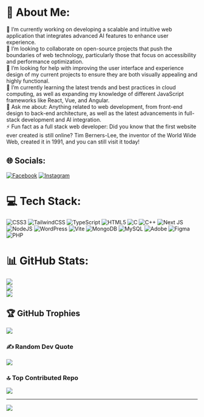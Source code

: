 # 💫 About Me:
🔭 I’m currently working on developing a scalable and intuitive web application that integrates advanced AI features to enhance user experience.<br>👯 I’m looking to collaborate on open-source projects that push the boundaries of web technology, particularly those that focus on accessibility and performance optimization.<br>🤝 I’m looking for help with improving the user interface and experience design of my current projects to ensure they are both visually appealing and highly functional.<br>🌱 I’m currently learning the latest trends and best practices in cloud computing, as well as expanding my knowledge of different JavaScript frameworks like React, Vue, and Angular.<br>💬 Ask me about: Anything related to web development, from front-end design to back-end architecture, as well as the latest advancements in full-stack development and AI integration.<br>⚡ Fun fact as a full stack web developer: Did you know that the first website ever created is still online? Tim Berners-Lee, the inventor of the World Wide Web, created it in 1991, and you can still visit it today!


## 🌐 Socials:
[![Facebook](https://img.shields.io/badge/Facebook-%231877F2.svg?logo=Facebook&logoColor=white)](https://facebook.com/https://www.facebook.com/profile.php?id=61558637435402) [![Instagram](https://img.shields.io/badge/Instagram-%23E4405F.svg?logo=Instagram&logoColor=white)](https://instagram.com/https://www.instagram.com/20_bibash_wolf/) 

# 💻 Tech Stack:
![CSS3](https://img.shields.io/badge/css3-%231572B6.svg?style=for-the-badge&logo=css3&logoColor=white) ![TailwindCSS](https://img.shields.io/badge/tailwindcss-%2338B2AC.svg?style=for-the-badge&logo=tailwind-css&logoColor=white) ![TypeScript](https://img.shields.io/badge/typescript-%23007ACC.svg?style=for-the-badge&logo=typescript&logoColor=white) ![HTML5](https://img.shields.io/badge/html5-%23E34F26.svg?style=for-the-badge&logo=html5&logoColor=white) ![C](https://img.shields.io/badge/c-%2300599C.svg?style=for-the-badge&logo=c&logoColor=white) ![C++](https://img.shields.io/badge/c++-%2300599C.svg?style=for-the-badge&logo=c%2B%2B&logoColor=white) ![Next JS](https://img.shields.io/badge/Next-black?style=for-the-badge&logo=next.js&logoColor=white) ![NodeJS](https://img.shields.io/badge/node.js-6DA55F?style=for-the-badge&logo=node.js&logoColor=white) ![WordPress](https://img.shields.io/badge/WordPress-%23117AC9.svg?style=for-the-badge&logo=WordPress&logoColor=white) ![Vite](https://img.shields.io/badge/vite-%23646CFF.svg?style=for-the-badge&logo=vite&logoColor=white) ![MongoDB](https://img.shields.io/badge/MongoDB-%234ea94b.svg?style=for-the-badge&logo=mongodb&logoColor=white) ![MySQL](https://img.shields.io/badge/mysql-4479A1.svg?style=for-the-badge&logo=mysql&logoColor=white) ![Adobe](https://img.shields.io/badge/adobe-%23FF0000.svg?style=for-the-badge&logo=adobe&logoColor=white) ![Figma](https://img.shields.io/badge/figma-%23F24E1E.svg?style=for-the-badge&logo=figma&logoColor=white) ![PHP](https://img.shields.io/badge/php-%23777BB4.svg?style=for-the-badge&logo=php&logoColor=white)


# 📊 GitHub Stats:
![](https://github-readme-stats.vercel.app/api?username=bibash21-creator&theme=dark&hide_border=false&include_all_commits=false&count_private=false)<br/>
![](https://nirzak-streak-stats.vercel.app/?user=bibash21-creator&theme=dark&hide_border=false)<br/>
![](https://github-readme-stats.vercel.app/api/top-langs/?username=bibash21-creator&theme=dark&hide_border=false&include_all_commits=false&count_private=false&layout=compact)



## 🏆 GitHub Trophies
![](https://github-profile-trophy.vercel.app/?username=bibash21-creator&theme=radical&no-frame=false&no-bg=true&margin-w=4)

### ✍️ Random Dev Quote
![](https://quotes-github-readme.vercel.app/api?type=horizontal&theme=radical)

### 🔝 Top Contributed Repo
![](https://github-contributor-stats.vercel.app/api?username=bibash21-creator&limit=5&theme=dark&combine_all_yearly_contributions=true)

---
[![](https://visitcount.itsvg.in/api?id=bibash21-creator&icon=0&color=0)](https://visitcount.itsvg.in)

<!-- Proudly created with GPRM ( https://gprm.itsvg.in ) -->
